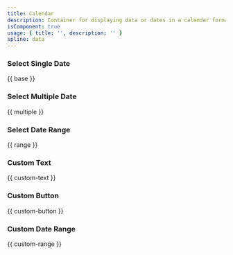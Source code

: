 ```yaml
---
title: Calendar
description: Container for displaying data or dates in a calendar format.
isComponent: true
usage: { title: '', description: '' }
spline: data
---
```


### Select Single Date

{{ base }}

### Select Multiple Date

{{ multiple }}

### Select Date Range

{{ range }}

### Custom Text

{{ custom-text }}

### Custom Button

{{ custom-button }}

### Custom Date Range

{{ custom-range }}

